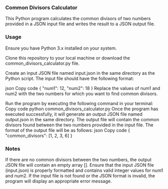### Common Divisors Calculator

This Python program calculates the common divisors of two numbers provided in a JSON input file and writes the result to a JSON output file.

### Usage

Ensure you have Python 3.x installed on your system.

Clone this repository to your local machine or download the common_divisors_calculator.py file.

Create an input JSON file named input.json in the same directory as the Python script. The input file should have the following format:

json
Copy code
{
  "num1": 12,
  "num2": 18
}
Replace the values of num1 and num2 with the two numbers for which you want to find common divisors.

Run the program by executing the following command in your terminal:
Copy code
python common_divisors_calculator.py
Once the program has executed successfully, it will generate an output JSON file named output.json in the same directory. The output file will contain the common divisors found between the two numbers provided in the input file. The format of the output file will be as follows:
json
Copy code
{
  "common_divisors": [1, 2, 3, 6]
}

### Notes
If there are no common divisors between the two numbers, the output JSON file will contain an empty array [].
Ensure that the input JSON file (input.json) is properly formatted and contains valid integer values for num1 and num2.
If the input file is not found or the JSON format is invalid, the program will display an appropriate error message.
